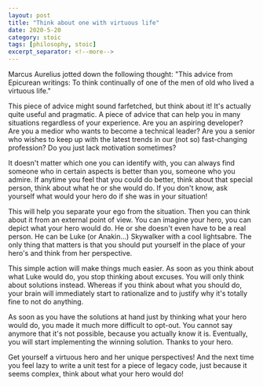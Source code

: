 ```yaml
---
layout: post
title: "Think about one with virtuous life"
date: 2020-5-20
category: stoic
tags: [philosophy, stoic]
excerpt_separator: <!--more-->
---
```

Marcus Aurelius jotted down the following thought: "This advice from Epicurean writings: To think continually of one of the men of old who lived a virtuous life."
<!--more-->

This piece of advice might sound farfetched, but think about it! It's actually quite useful and pragmatic. A piece of advice that can help you in many situations regardless of your experience. Are you an aspiring developer? Are you a medior who wants to become a technical leader? Are you a senior who wishes to keep up with the latest trends in our (not so) fast-changing profession? Do you just lack motivation sometimes?

It doesn't matter which one you can identify with, you can always find someone who in certain aspects is better than you, someone who you admire. If anytime you feel that you could do better, think about that special person, think about what he or she would do. If you don't know, ask yourself what would your hero do if she was in your situation!

This will help you separate your ego from the situation. Then you can think about it from an external point of view. You can imagine your hero, you can depict what your hero would do. He or she doesn't even have to be a real person. He can be Luke (or Anakin...) Skywalker with a cool lightsabre. The only thing that matters is that you should put yourself in the place of your hero's and think from her perspective. 

This simple action will make things much easier. As soon as you think about what Luke would do, you stop thinking about excuses. You will only think about solutions instead. Whereas if you think about what you should do, your brain will immediately start to rationalize and to justify why it's totally fine to not do anything.

As soon as you have the solutions at hand just by thinking what your hero would do, you made it much more difficult to opt-out. You cannot say anymore that it's not possible, because you actually know it is. Eventually, you will start implementing the winning solution. Thanks to your hero.

Get yourself a virtuous hero and her unique perspectives! And the next time you feel lazy to write a unit test for a piece of legacy code, just because it seems complex, think about what your hero would do!
